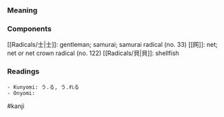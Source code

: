 ### Meaning



### Components

[[Radicals/士|士]]: gentleman; samurai; samurai radical (no. 33) [[网]]: net; net or net crown radical (no. 122) [[Radicals/貝|貝]]: shellfish

### Readings

```
- Kunyomi: う.る, う.れる
- Onyomi: 
```

#kanji